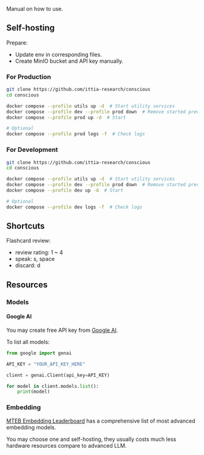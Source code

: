 Manual on how to use.

## Self-hosting
Prepare:
- Update env in corresponding files.
- Create MinIO bucket and API key manually.

### For Production
```bash
git clone https://github.com/ittia-research/conscious
cd conscious

docker compose --profile utils up -d  # Start utility services
docker compose --profile dev --profile prod down  # Remove started previous if any
docker compose --profile prod up -d  # Start

# Optional
docker compose --profile prod logs -f  # Check logs
```

### For Development
```bash
git clone https://github.com/ittia-research/conscious
cd conscious

docker compose --profile utils up -d  # Start utility services
docker compose --profile dev --profile prod down  # Remove started previous if any
docker compose --profile dev up -d  # Start

# Optional
docker compose --profile dev logs -f  # Check logs
```

## Shortcuts
Flashcard review:
- review rating: 1 ~ 4
- speak: s, space
- discard: d

## Resources
### Models
#### Google AI
You may create free API key from [Google AI](https://aistudio.google.com/apikey).

To list all models:
```python
from google import genai

API_KEY = "YOUR_API_KEY_HERE"

client = genai.Client(api_key=API_KEY)

for model in client.models.list():
    print(model)
```

### Embedding
[MTEB Embedding Leaderboard](https://huggingface.co/spaces/mteb/leaderboard) has a comprehensive list of most advanced embedding models.

You may choose one and self-hosting, they usually costs much less hardware resources compare to advanced LLM.
